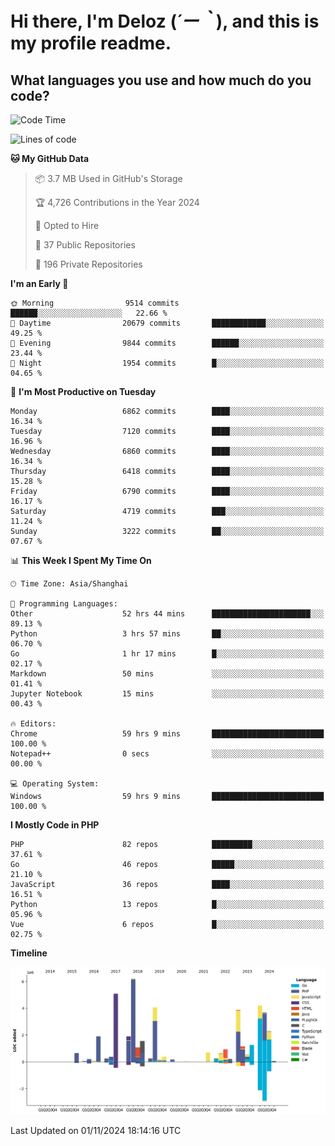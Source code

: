 # **Hi there, I'm Deloz (*´ー｀*), and this is my profile readme.**

## **What languages you use and how much do you code?**

<!--START_SECTION:waka-->
![Code Time](http://img.shields.io/badge/Code%20Time-4%2C957%20hrs%2016%20mins-blue)

![Lines of code](https://img.shields.io/badge/From%20Hello%20World%20I%27ve%20Written-44.2%20million%20lines%20of%20code-blue)

**🐱 My GitHub Data** 

> 📦 3.7 MB Used in GitHub's Storage 
 > 
> 🏆 4,726 Contributions in the Year 2024
 > 
> 💼 Opted to Hire
 > 
> 📜 37 Public Repositories 
 > 
> 🔑 196 Private Repositories 
 > 
**I'm an Early 🐤** 

```text
🌞 Morning                9514 commits        ██████░░░░░░░░░░░░░░░░░░░   22.66 % 
🌆 Daytime                20679 commits       ████████████░░░░░░░░░░░░░   49.25 % 
🌃 Evening                9844 commits        ██████░░░░░░░░░░░░░░░░░░░   23.44 % 
🌙 Night                  1954 commits        █░░░░░░░░░░░░░░░░░░░░░░░░   04.65 % 
```
📅 **I'm Most Productive on Tuesday** 

```text
Monday                   6862 commits        ████░░░░░░░░░░░░░░░░░░░░░   16.34 % 
Tuesday                  7120 commits        ████░░░░░░░░░░░░░░░░░░░░░   16.96 % 
Wednesday                6860 commits        ████░░░░░░░░░░░░░░░░░░░░░   16.34 % 
Thursday                 6418 commits        ████░░░░░░░░░░░░░░░░░░░░░   15.28 % 
Friday                   6790 commits        ████░░░░░░░░░░░░░░░░░░░░░   16.17 % 
Saturday                 4719 commits        ███░░░░░░░░░░░░░░░░░░░░░░   11.24 % 
Sunday                   3222 commits        ██░░░░░░░░░░░░░░░░░░░░░░░   07.67 % 
```


📊 **This Week I Spent My Time On** 

```text
🕑︎ Time Zone: Asia/Shanghai

💬 Programming Languages: 
Other                    52 hrs 44 mins      ██████████████████████░░░   89.13 % 
Python                   3 hrs 57 mins       ██░░░░░░░░░░░░░░░░░░░░░░░   06.70 % 
Go                       1 hr 17 mins        █░░░░░░░░░░░░░░░░░░░░░░░░   02.17 % 
Markdown                 50 mins             ░░░░░░░░░░░░░░░░░░░░░░░░░   01.41 % 
Jupyter Notebook         15 mins             ░░░░░░░░░░░░░░░░░░░░░░░░░   00.43 % 

🔥 Editors: 
Chrome                   59 hrs 9 mins       █████████████████████████   100.00 % 
Notepad++                0 secs              ░░░░░░░░░░░░░░░░░░░░░░░░░   00.00 % 

💻 Operating System: 
Windows                  59 hrs 9 mins       █████████████████████████   100.00 % 
```

**I Mostly Code in PHP** 

```text
PHP                      82 repos            █████████░░░░░░░░░░░░░░░░   37.61 % 
Go                       46 repos            █████░░░░░░░░░░░░░░░░░░░░   21.10 % 
JavaScript               36 repos            ████░░░░░░░░░░░░░░░░░░░░░   16.51 % 
Python                   13 repos            █░░░░░░░░░░░░░░░░░░░░░░░░   05.96 % 
Vue                      6 repos             █░░░░░░░░░░░░░░░░░░░░░░░░   02.75 % 
```



**Timeline**

![Lines of Code chart](https://raw.githubusercontent.com/deloz/deloz/main/assets/bar_graph.png)


 Last Updated on 01/11/2024 18:14:16 UTC
<!--END_SECTION:waka-->
